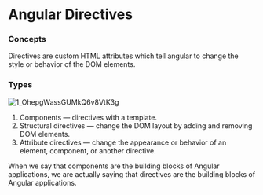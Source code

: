 # Angular Directives
### Concepts
  Directives are custom HTML attributes which tell angular to change the style or behavior of the DOM elements.
### Types
  
  ![1_OhepgWassGUMkQ6v8VtK3g](https://user-images.githubusercontent.com/43747716/124205407-5dd07d80-db0b-11eb-9fe2-e3869f09d412.png)

1. Components — directives with a template.
2. Structural directives — change the DOM layout by adding and removing DOM elements.
3. Attribute directives — change the appearance or behavior of an element, component, or another directive.

When we say that components are the building blocks of Angular applications, we are actually saying that directives are the building blocks of Angular applications.

